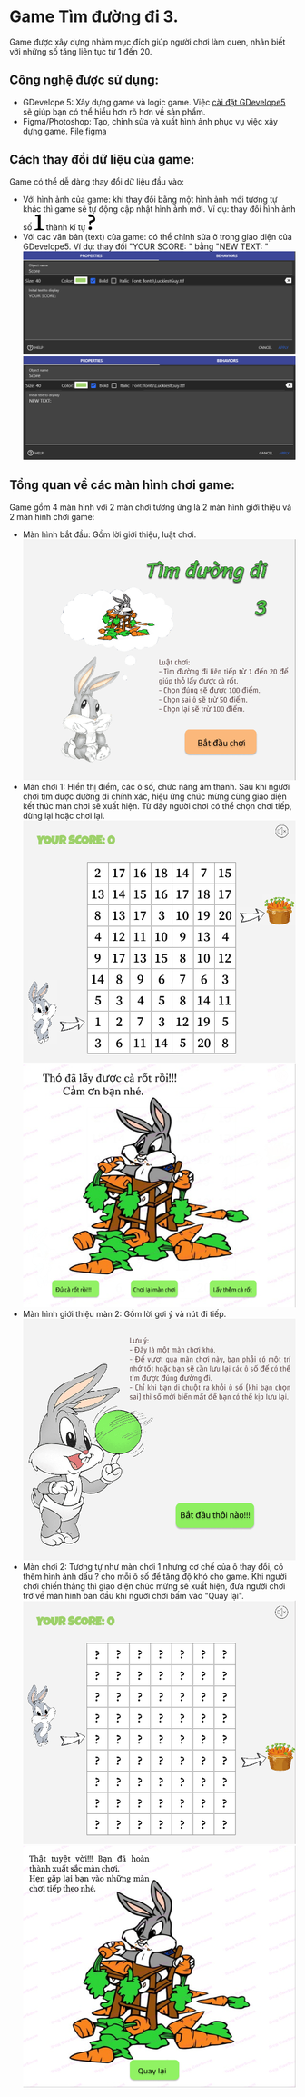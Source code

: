 # Game Tìm đường đi 3.
Game được xây dựng nhằm mục đích giúp người chơi làm quen, nhân biết với những số tăng liên tục từ 1 đến 20.
## Công nghệ được sử dụng:
- GDevelope 5: Xây dựng game và logic game. Việc [cài đặt GDevelope5](https://gdevelop-app.com/download/) sẽ giúp bạn có thể hiểu hơn rõ hơn về sản phẩm.
- Figma/Photoshop: Tạo, chỉnh sửa và xuất hình ảnh phục vụ việc xây dựng game. [File figma](https://www.figma.com/file/ztTHBzASc2pzYyq1DmNg3f/Untitled?node-id=7%3A51&viewport=4182%2C-465%2C1.7839360237121582)
## Cách thay đổi dữ liệu của game:
  Game có thể dễ dàng thay đổi dữ liệu đầu vào:
  - Với hình ảnh của game: khi thay đổi bằng một hình ảnh mới tương tự khác thì game sẽ tự động cập nhật hình ảnh mới. Ví dụ: thay đổi hình ảnh số
  ![ảnh 1](https://github.com/nguyenanhtu2907/Final_Tim_Duong_Di_3/blob/master/images/1.png) thành kí tự ![ảnh mới](https://github.com/nguyenanhtu2907/Final_Tim_Duong_Di_3/blob/master/images/0.png)
  - Với các văn bản (text) của game: có thể chỉnh sửa ở trong giao diện của GDevelope5. Ví dụ: thay đổi "YOUR SCORE: " bằng "NEW TEXT: "
  ![ex_text](https://github.com/nguyenanhtu2907/Final_Tim_Duong_Di_3/blob/master/images/ex_text_img.png) 
  ![ex_text2](https://github.com/nguyenanhtu2907/Final_Tim_Duong_Di_3/blob/master/images/ex_text_img2.png)
## Tổng quan về các màn hình chơi game:
  Game gồm 4 màn hình với 2 màn chơi tương ứng là 2 màn hình giới thiệu và 2 màn hình chơi game:
  - Màn hình bắt đầu: Gồm lời giới thiệu, luật chơi.
  ![screen1](https://github.com/nguyenanhtu2907/Final_Tim_Duong_Di_3/blob/master/images/startgame1.png)
  - Màn chơi 1: Hiển thị điểm, các ô số, chức năng âm thanh. Sau khi người chơi tìm được đường đi chính xác, hiệu ứng chúc mừng cùng giao diện kết thúc màn chơi sẽ xuất hiện. Từ đây người chơi có thể chọn chơi tiếp, dừng lại hoặc chơi lại.
  ![screen1.1](https://github.com/nguyenanhtu2907/Final_Tim_Duong_Di_3/blob/master/images/game1.png)
  ![screen1.2](https://github.com/nguyenanhtu2907/Final_Tim_Duong_Di_3/blob/master/images/endgame1.png)
  - Màn hình giới thiệu màn 2: Gồm lời gợi ý và nút đi tiếp.
  ![screen2](https://github.com/nguyenanhtu2907/Final_Tim_Duong_Di_3/blob/master/images/startgame2.png)
  - Màn chơi 2: Tương tự như màn chơi 1 nhưng cơ chế của ô thay đổi, có thêm hình ảnh dấu ? cho mỗi ô số để tăng độ khó cho game. Khi người chơi chiến thắng thì giao diện chúc mừng sẽ xuất hiện, đưa người chơi trở về màn hình ban đầu khi người chơi bấm vào "Quay lại".
  ![screen2.1](https://github.com/nguyenanhtu2907/Final_Tim_Duong_Di_3/blob/master/images/game2.png)
  ![screen2.2](https://github.com/nguyenanhtu2907/Final_Tim_Duong_Di_3/blob/master/images/endgame2.png)
